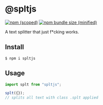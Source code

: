 # @spltjs

[![npm (scoped)](https://img.shields.io/npm/v/spltjs.svg)](https://www.npmjs.com/package/spltjs)
[![npm bundle size (minified)](https://img.shields.io/bundlephobia/min/spltjs.svg)](https://www.npmjs.com/package/spltjs)

A text splitter that just f\*cking works.

## Install

```
$ npm i spltjs
```

## Usage

```js
import splt from "spltjs";

splt({});
// splits all text with class .splt applied
```
